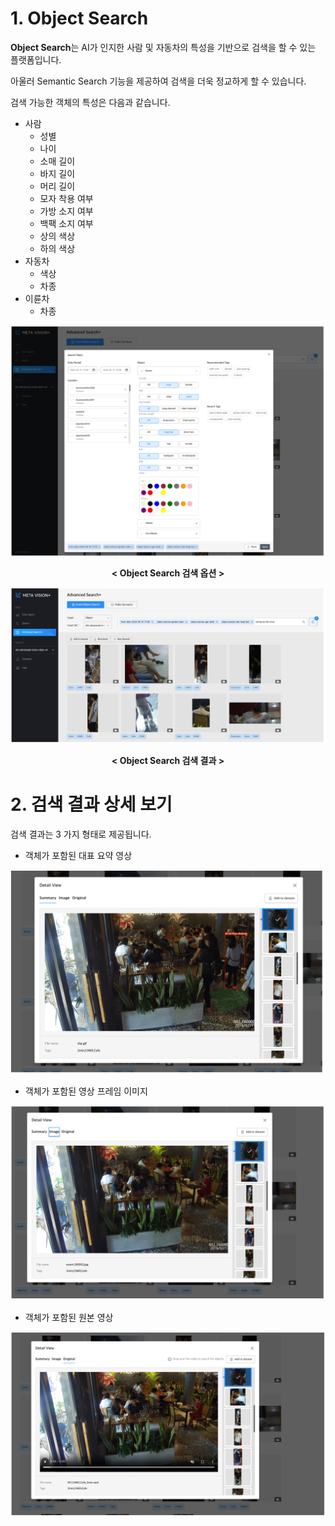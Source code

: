 # 1. Object Search

<b>Object Search</b>는 AI가 인지한 사람 및 자동차의 특성을 기반으로 검색을 할 수 있는 플랫폼입니다.

아울러 Semantic Search 기능을 제공하여 검색을 더욱 정교하게 할 수 있습니다.

검색 가능한 객체의 특성은 다음과 같습니다.

- 사람
    - 성별
    - 나이
    - 소매 길이
    - 바지 길이
    - 머리 길이
    - 모자 착용 여부
    - 가방 소지 여부
    - 백팩 소지 여부
    - 상의 색상
    - 하의 색상
- 자동차
    - 색상
    - 차종
- 이륜차
    - 차종


![MetaVision2 Dashboard](./images/metavision2_advanced_object_search1.png)
<center><b>< Object Search 검색 옵션 ></b></center>

![MetaVision2 Dashboard](./images/metavision2_advanced_object_search2.png)
<center><b>< Object Search 검색 결과 ></b></center>

# 2. 검색 결과 상세 보기

검색 결과는 3 가지 형태로 제공됩니다.

- 객체가 포함된 대표 요약 영상

![MetaVision2 Dashboard](./images/metavision2_advanced_object_search3.png)


- 객체가 포함된 영상 프레임 이미지

![MetaVision2 Dashboard](./images/metavision2_advanced_object_search4.png)


- 객체가 포함된 원본 영상

![MetaVision2 Dashboard](./images/metavision2_advanced_object_search5.png)
